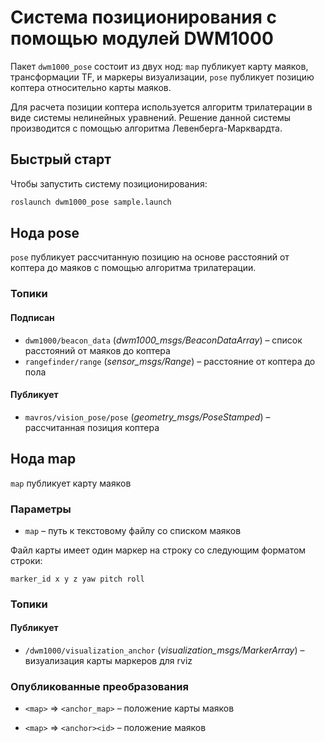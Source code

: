 # Система позиционирования с помощью модулей DWM1000

Пакет `dwm1000_pose` состоит из двух нод: `map` публикует карту маяков, трансформации TF, и маркеры визуализации, `pose` публикует позицию коптера относительно карты маяков.

Для расчета позиции коптера используется алгоритм трилатерации в виде системы нелинейных уравнений. Решение данной системы производится с помощью алгоритма Левенберга-Марквардта.

## Быстрый старт

Чтобы запустить систему позиционирования:

```bash
roslaunch dwm1000_pose sample.launch
```

## Нода pose

`pose` публикует рассчитанную позицию на основе расстояний от коптера до маяков с помощью алгоритма трилатерации.

### Топики

#### Подписан

* `dwm1000/beacon_data` (*dwm1000_msgs/BeaconDataArray*) – список расстояний от маяков до коптера
* `rangefinder/range` (*sensor_msgs/Range*) – расстояние от коптера до пола

#### Публикует

* `mavros/vision_pose/pose` (*geometry_msgs/PoseStamped*) – рассчитанная позиция коптера

## Нода map

`map` публикует карту маяков

### Параметры

* `map` – путь к текстовому файлу со списком маяков

Файл карты имеет один маркер на строку со следующим форматом строки:

```
marker_id x y z yaw pitch roll
```

### Топики

#### Публикует

* `/dwm1000/visualization_anchor` (*visualization_msgs/MarkerArray*) – визуализация карты маркеров для rviz

### Опубликованные преобразования

* `<map>` => `<anchor_map>` – положение карты маяков

* `<map>` => `<anchor><id>` – положение маяков
